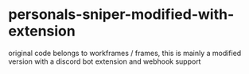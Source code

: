 # personals-sniper-modified-with-extension
original code belongs to workframes / frames,
this is mainly a modified version with a discord bot extension and webhook support
